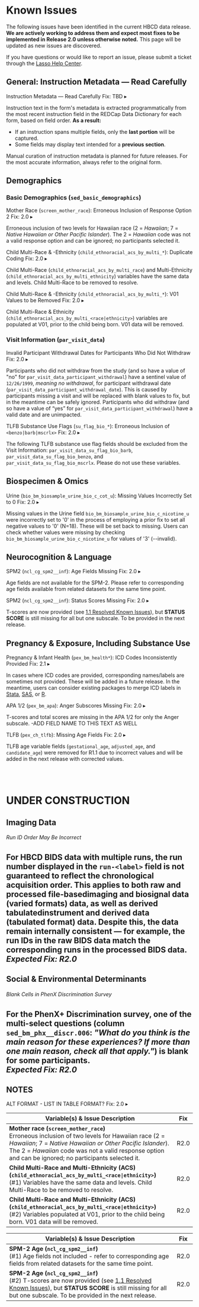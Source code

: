 # Known Issues

The following issues have been identified in the current HBCD data release. **We are actively working to address them and expect most fixes to be implemented in Release 2.0 unless otherwise noted.** This page will be updated as new issues are discovered.  

If you have questions or would like to report an issue, please submit a ticket through the [Lasso Help Center](https://nbdc.lassoinformatics.com/issue-tracker).

## General: Instruction Metadata — Read Carefully

<div id="instr-metadata" class="issues-banner" onclick="toggleCollapse(this)">
  <span class="emoji"><i class="fas fa-bug"></i></span>
  <span class="text-with-link">
  <span class="text">Instruction Metadata — Read Carefully</span>
  <span class="badge">Fix: TBD</span>
  <a class="anchor-link" href="#instr-metadata" title="Copy link">
  <i class="fa-solid fa-link"></i>
  </a>
  </span>
  <span class="arrow">▸</span>
</div>
<div class="table-collapsible-content">
<p>Instruction text in the form's metadata is extracted programmatically from the most recent instruction field in the REDCap Data Dictionary for each form, based on field order. <b>As a result:</b></p>
<ul>
    <li>If an instruction spans multiple fields, only the <b>last portion</b> will be captured.</li>
    <li>Some fields may display text intended for a <b>previous section</b>.</li>
</ul>
<p>Manual curation of instruction metadata is planned for future releases. For the most accurate information, always refer to the original form.</p>
</p>
</div>

## <a href="../../instruments/#demo" target="_blank"><i class="fas fa-id-card"></i></a> Demographics

### Basic Demographics (`sed_basic_demographics`)

<div id="mother-race" class="issues-banner" onclick="toggleCollapse(this)">
  <span class="emoji"><i class="fas fa-bug"></i></span>
  <span class="text-with-link">
  <span class="text">Mother Race (<code>screen_mother_race</code>): Erroneous Inclusion of Response Option 2</span>
  <span class="badge">Fix: 2.0</span>
  <a class="anchor-link" href="#mother-race" title="Copy link">
  <i class="fa-solid fa-link"></i>
  </a>
  </span>
  <span class="arrow">▸</span>
</div>
<div class="table-collapsible-content">
<p>Erroneous inclusion of two levels for Hawaiian race (2 = <i>Hawaiian</i>; 7 = <i>Native Hawaiian or Other Pacific Islander</i>). The 2 = <i>Hawaiian</i> code was not a valid response option and can be ignored; no participants selected it.</p>
</div>

<div id="child-acs-1" class="issues-banner" onclick="toggleCollapse(this)">
  <span class="emoji"><i class="fas fa-bug"></i></span>
  <span class="text-with-link">
  <span class="text">Child Multi-Race & -Ethnicity (<code>child_ethnoracial_acs_by_multi_*</code>): Duplicate Coding</span>
  <span class="badge">Fix: 2.0</span>
  <a class="anchor-link" href="#child-acs-1" title="Copy link">
  <i class="fa-solid fa-link"></i>
  </a>
  </span>
  <span class="arrow">▸</span>
</div>
<div class="table-collapsible-content">
<p>Child Multi-Race (<code>child_ethnoracial_acs_by_multi_race</code>) and Multi-Ethnicity (<code>child_ethnoracial_acs_by_multi_ethnicity</code>) variables have the same data and levels. Child Multi-Race to be removed to resolve.</p>
</div>

<div id="child-acs-2" class="issues-banner" onclick="toggleCollapse(this)">
  <span class="emoji"><i class="fas fa-bug"></i></span>
  <span class="text-with-link">
  <span class="text">Child Multi-Race & -Ethnicity (<code>child_ethnoracial_acs_by_multi_*</code>): V01 Values to be Removed</span>
  <span class="badge">Fix: 2.0</span>
  <a class="anchor-link" href="#child-acs-2" title="Copy link">
  <i class="fa-solid fa-link"></i>
  </a>
  </span>
  <span class="arrow">▸</span>
</div>
<div class="table-collapsible-content">
<p>Child Multi-Race & Ethnicity (<code>child_ethnoracial_acs_by_multi_&lt;race|ethnicity&gt;</code>) variables are populated at V01, prior to the child being born. V01 data will be removed.</p>
</div>

### Visit Information (`par_visit_data`)

<div id="visit1" class="issues-banner" onclick="toggleCollapse(this)">
  <span class="emoji"><i class="fas fa-bug"></i></span>
  <span class="text-with-link">
  <span class="text">Invalid Participant Withdrawal Dates for Participants Who Did Not Withdraw</span>
  <span class="badge">Fix: 2.0</span>
  <a class="anchor-link" href="#visit1" title="Copy link">
  <i class="fa-solid fa-link"></i>
  </a>
  </span>
  <span class="arrow">▸</span>
</div>
<div class="table-collapsible-content">
<p>Participants who did not withdraw from the study (and so have a value of "no" for <code>par_visit_data_participant_withdrawal</code>) have a sentinel value of <code>12/26/1999</code>, <i>meaning no withdrawal</i>, for participant withdrawal date (<code>par_visit_data_participant_withdrawal_date</code>). This is caused by participants missing a visit and will be replaced with blank values to fix, but in the meantime can be safely ignored. Participants who did withdraw (and so have a value of “yes” for <code>par_visit_data_participant_withdrawal</code>) have a valid date and are unimpacted.</p>
</div>

<div id="visit2" class="issues-banner" onclick="toggleCollapse(this)">
  <span class="emoji"><i class="fas fa-bug"></i></span>
  <span class="text-with-link">
  <span class="text">TLFB Substance Use Flags (<code>su_flag_bio_*</code>): Erroneous Inclusion of <code>&lt;benzo|barb|mscrlx&gt;</code></span>
  <span class="badge">Fix: 2.0</span>
  <a class="anchor-link" href="#visit2" title="Copy link">
  <i class="fa-solid fa-link"></i>
  </a>
  </span>
  <span class="arrow">▸</span>
</div>
<div class="table-collapsible-content">
<p>The following TLFB substance use flag fields should be excluded from the Visit Information: <code>par_visit_data_su_flag_bio_barb</code>, <code>par_visit_data_su_flag_bio_benzo</code>, and <code>par_visit_data_su_flag_bio_mscrlx</code>. Please do not use these variables.</p>
</div>

## <a href="../../instruments/#biospec" target="_blank"><i class="fa fa-vial"></i></a> Biospecimen & Omics

<div id="cot-u" class="issues-banner" onclick="toggleCollapse(this)">
  <span class="emoji"><i class="fas fa-bug"></i></span>
  <span class="text-with-link">
  <span class="text">Urine (<code>bio_bm_biosample_urine_bio_c_cot_u</code>): Missing Values Incorrectly Set to 0</span>
  <span class="badge">Fix: 2.0</span>
  <a class="anchor-link" href="#cot-u" title="Copy link">
  <i class="fa-solid fa-link"></i>
  </a>
  </span>
  <span class="arrow">▸</span>
</div>
<div class="table-collapsible-content">
<p>Missing values in the Urine field <code>bio_bm_biosample_urine_bio_c_nicotine_u</code> were incorrectly set to '0' in the process of employing a prior fix to set all negative values to '0' (N=18). These will be set back to missing. Users can check whether values were missing by checking <code>bio_bm_biosample_urine_bio_c_nicotine_u</code> for values of '3' (--invalid).</p>
</div>

## <a href="../../instruments/#neurocog" target="_blank"><i class="fa fa-brain"></i></a> Neurocognition & Language

<div id="spm2-1" class="issues-banner" onclick="toggleCollapse(this)">
  <span class="emoji"><i class="fas fa-bug"></i></span>
  <span class="text-with-link">
  <span class="text">SPM2 (<code>ncl_cg_spm2__inf</code>): Age Fields Missing</span>
  <span class="badge">Fix: 2.0</span>
  <a class="anchor-link" href="#spm2-1" title="Copy link">
  <i class="fa-solid fa-link"></i>
  </a>
  </span>
  <span class="arrow">▸</span>
</div>
<div class="table-collapsible-content">
<p>Age fields are not available for the SPM-2. Please refer to corresponding age fields available from related datasets for the same time point.</p>
</div>

<div id="spm2-2" class="issues-banner" onclick="toggleCollapse(this)">
  <span class="emoji"><i class="fas fa-bug"></i></span>
  <span class="text-with-link">
  <span class="text">SPM2 (<code>ncl_cg_spm2__inf</code>): Status Scores Missing</span>
  <span class="badge">Fix: 2.0</span>
  <a class="anchor-link" href="#spm2-2" title="Copy link">
  <i class="fa-solid fa-link"></i>
  </a>
  </span>
  <span class="arrow">▸</span>
</div>
<div class="table-collapsible-content">
<p>T-scores are now provided (see <a href="../../changelog/releasenotes/#r1.1ngl">1.1 Resolved Known Issues</a>), but <b>STATUS SCORE</b> is still missing for all but one subscale. To be provided in the next release.</p>
</div>

## <a href="../../instruments/#pex" target="_blank"><i class="fa-solid fa-baby"></i></a> Pregnancy & Exposure, Including Substance Use

<div id="pex" class="issues-banner" onclick="toggleCollapse(this)">
  <span class="emoji"><i class="fas fa-bug"></i></span>
  <span class="text-with-link">
  <span class="text">Pregnancy & Infant Health (<code>pex_bm_health*</code>): ICD Codes Inconsistently Provided</span>
  <span class="badge">Fix: 2.1</span>
  <a class="anchor-link" href="#pex" title="Copy link">
  <i class="fa-solid fa-link"></i>
  </a>
  </span>
  <span class="arrow">▸</span>
</div>
<div class="table-collapsible-content">
<p>In cases where ICD codes are provided, corresponding names/labels are sometimes not provided. These will be added in a future release. In the meantime, users can consider existing packages to merge ICD labels in <a href="https://www.stata.com/features/overview/icd/">Stata</a>, <a href="https://hcup-us.ahrq.gov/toolssoftware/ccsr/dxccsr.jsp">SAS</a>, or <a href="https://www.rdocumentation.org/packages/icd/versions/3.3">R</a>.</p>
</div>

<div id="apa" class="issues-banner" onclick="toggleCollapse(this)">
  <span class="emoji"><i class="fas fa-bug"></i></span>
  <span class="text-with-link">
  <span class="text">APA 1/2 (<code>pex_bm_apa</code>): Anger Subscores Missing</span>
  <span class="badge">Fix: 2.0</span>
  <a class="anchor-link" href="#apa" title="Copy link">
  <i class="fa-solid fa-link"></i>
  </a>
  </span>
  <span class="arrow">▸</span>
</div>
<div class="table-collapsible-content">
<p>T-scores and total scores are missing in the APA 1/2 for only the Anger subscale. -ADD FIELD NAME TO THIS TEXT AS WELL</p>
</div>

<div id="tlfb" class="issues-banner" onclick="toggleCollapse(this)">
  <span class="emoji"><i class="fas fa-bug"></i></span>
  <span class="text-with-link">
  <span class="text">TLFB (<code>pex_ch_tlfb</code>): Missing Age Fields</span>
  <span class="badge">Fix: 2.0</span>
  <a class="anchor-link" href="#tlfb" title="Copy link">
  <i class="fa-solid fa-link"></i>
  </a>
  </span>
  <span class="arrow">▸</span>
</div>
<div class="table-collapsible-content">
<p>TLFB age variable fields (<code>gestational_age</code>, <code>adjusted_age</code>, and <code>candidate_age</code>) were removed for R1.1 due to incorrect values and will be added in the next release with corrected values.</p>
</div>

       

<br>
<br>

# UNDER CONSTRUCTION







## Imaging Data
###### <span class="emoji" style="color: #be7215ff;"><i class="fas fa-bug"></i></span> Run ID Order May Be Incorrect
For HBCD BIDS data with multiple runs, the run number displayed in the `run-<label>` field is not guaranteed to reflect the chronological acquisition order. This applies to both raw and processed <span class="tooltip">file-based<span class="tooltiptext">imaging and biosignal data<br>(varied formats)</span></span> data, as well as derived <span class="tooltip">tabulated<span class="tooltiptext">instrument and derived data<br>(tabulated format)</span></span> data. Despite this, the data remain internally consistent — for example, the run IDs in the raw BIDS data match the corresponding runs in the processed BIDS data.               
***Expected Fix: R2.0***
--------------------------  



## Social & Environmental Determinants
###### <span class="emoji" style="color: #f97316;"><i class="fas fa-bug"></i></span> Blank Cells in PhenX Discrimination Survey
For the PhenX+ Discrimination survey, one of the multi-select questions (column `sed_bm_phx__discr.006`: *"What do you think is the main reason for these experiences? If more than one main reason, check all that apply."*) is blank for some participants.       
***Expected Fix: R2.0***
--------------------------



## NOTES




<div id="alt" class="issues-banner" onclick="toggleCollapse(this)">
  <span class="emoji"><i class="fas fa-bug"></i></span>
  <span class="text-with-link">
  <span class="text">ALT FORMAT - LIST IN TABLE FORMAT?</span>
  <span class="badge">Fix: 2.0</span>
  <a class="anchor-link" href="#alt" title="Copy link">
  <i class="fa-solid fa-link"></i>
  </a>
  </span>
  <span class="arrow">▸</span>
</div>
<div class="table-collapsible-content">
<table class="table-no-vertical-lines" style="width: 100%; border-collapse: collapse; table-layout: fixed;">
<thead>
    <th>Variable(s) & Issue Description</th>
    <th>Fix</th>
</thead>
<tbody>
<tr>
    <td style="word-wrap: break-word; white-space: normal;">
    <i style="color: #f97316;" class="fas fa-bug"></i> <b>Mother race (<code>screen_mother_race</code>)</b><br>
    Erroneous inclusion of two levels for Hawaiian race (2 = <i>Hawaiian</i>; 7 = <i>Native Hawaiian or Other Pacific Islander</i>). The 2 = <i>Hawaiian</i> code was not a valid response option and can be ignored; no participants selected it.</td>
    <td>R2.0</td>
</tr>
<tr>
    <td style="word-wrap: break-word; white-space: normal;">
    <i style="color: #f97316;" class="fas fa-bug"></i> <b>Child Multi-Race and Multi-Ethnicity (ACS) (<code>child_ethnoracial_acs_by_multi_&lt;race|ethnicity&gt;</code>)</b><br>
    (#1) Variables have the same data and levels. Child Multi-Race to be removed to resolve.
    </td>
    <td>R2.0</td>
</tr>
<tr>
    <td style="word-wrap: break-word; white-space: normal;">
    <i style="color: #f97316;" class="fas fa-bug"></i> <b>Child Multi-Race and Multi-Ethnicity (ACS) (<code>child_ethnoracial_acs_by_multi_&lt;race|ethnicity&gt;</code>)</b><br>
    (#2) Variables populated at V01, prior to the child being born. V01 data will be removed.
    </td>
    <td>R2.0</td>
</tr>
</tbody>
</table>
</div>

<table class="table-no-vertical-lines" style="width: 100%; border-collapse: collapse; table-layout: fixed;">
<thead>
    <th>Variable(s) & Issue Description</th>
    <th>Fix</th>
</thead>
<tbody>
<tr>
    <td style="word-wrap: break-word; white-space: normal;">
    <i style="color: #f97316;" class="fas fa-bug"></i> <b>SPM-2 Age (<code>ncl_cg_spm2__inf</code>)</b><br>
    (#1) Age fields not included - refer to corresponding age fields from related datasets for the same time point.</td>
    <td>R2.0</td>
</tr>
<tr>
    <td style="word-wrap: break-word; white-space: normal;">
    <i style="color: #f97316;" class="fas fa-bug"></i> <b>SPM-2 Age (<code>ncl_cg_spm2__inf</code>)</b><br>
    (#2) T-scores are now provided (see <a href="../../changelog/releasenotes/#r1.1ngl" target="_blank">1.1 Resolved Known Issues</a>), but <b>STATUS SCORE</b> is still missing for all but one subscale. To be provided in the next release.</td>
    <td>R2.0</td>
</tr>
</tbody>
</table>